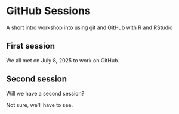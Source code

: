 # GitHub Sessions
A short intro workshop into using git and GitHub with R and RStudio

## First session

We all met on July 8, 2025 to work on GitHub.

## Second session

Will we have a second session?

Not sure, we'll have to see.